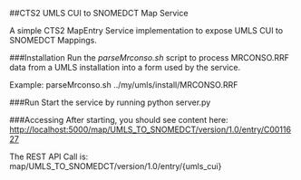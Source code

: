 ##CTS2 UMLS CUI to SNOMEDCT Map Service

A simple CTS2 MapEntry Service implementation to expose UMLS CUI to SNOMEDCT Mappings.

###Installation
Run the _parseMrconso.sh_ script to process MRCONSO.RRF data from a UMLS installation into a form used by the service.

Example:
   parseMrconso.sh ../my/umls/install/MRCONSO.RRF

###Run
Start the service by running 
   python server.py

###Accessing
After starting, you should see content here:
[http://localhost:5000/map/UMLS\_TO\_SNOMEDCT/version/1.0/entry/C0011627](http://localhost:5000/map/UMLS_TO_SNOMEDCT/version/1.0/entry/C0011627)

The REST API Call is:
   map/UMLS_TO_SNOMEDCT/version/1.0/entry/{umls_cui}
